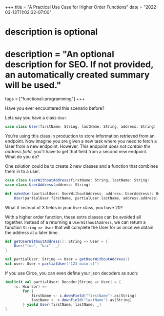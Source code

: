 +++
title = "A Practical Use Case for Higher Order Functions"
date = "2022-03-13T11:02:32-07:00"

#
# description is optional
#
# description = "An optional description for SEO. If not provided, an automatically created summary will be used."

tags = ["functional-programming"]
+++

Have you ever encountered this scenario before?

Lets say you have a class `User`.

```scala
case class User(firstName: String, lastName: String, address: String)
```
You're using this class in production to store information retrieved from an endpoint. Now imagine you are given a new task where you need to fetch a User from a new endpoint. However, This endpoint _does not contain the address field_, you'll have to get that field from a second new endpoint. What do you do?

One solution could be to create 2 new classes and a function that combines them in to a user. 

```scala
case class UserWithoutAddress(firstName: String, lastName: String)
case class UserAddress(address: String)

def makeUser(partialUser: UserWithoutAddress, address: UserAddress): User = 
    User(partialUser.firstName, partialUser.lastName, address.address)
```  

What if instead of 3 fields in your `User` class, you have 20?

With a higher order function, these extra classes can be avoided all together. Instead of a returning a `UserWithoutAddress`, we can return a function `String => User` that will complete the User for us once we obtain the address at a later time.

```scala
def getUserWithoutAddress(): String => User = {
    User("foo", "bar", _)
}

val partialUser: String => User = getUserWithoutAddress()
val user: User = partialUser("123 main st")
```

If you use Circe, you can even define your json decoders as such:

```scala
implicit val partialUser: Decoder[String => User] = {
    (c: Hcursor) => 
        for {
            firstName <- c.downField("firstName").as[String]
            lastName <- c.downField("lastName").as[String]
        } yield User(firstName, lastName, _)
}
```



